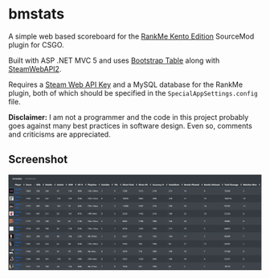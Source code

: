 # bmstats
A simple web based scoreboard for the [RankMe Kento Edition](https://github.com/rogeraabbccdd/Kento-Rankme) SourceMod plugin for CSGO.

Built with ASP .NET MVC 5 and uses [Bootstrap Table](https://bootstrap-table.com/) along with [SteamWebAPI2](https://github.com/babelshift/SteamWebAPI2).

Requires a [Steam Web API Key](https://steamcommunity.com/dev/apikey) and a MySQL database for the RankMe plugin, both of which should be specified in the `SpecialAppSettings.config` file.

**Disclaimer:** I am not a programmer and the code in this project probably goes against many best practices in software design. Even so, comments and criticisms are appreciated.

## Screenshot
![Alt text](/screenshot.png?raw=true "screenshot of scoreboard")
